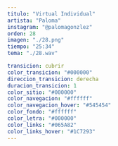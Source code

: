 ```yaml
---
titulo: "Virtual Individual"
artista: "Paloma"
instagram: "@palomagonzlez"
orden: 28
imagen: "./28.png"
tiempo: "25:34"
tema: "./28.wav"

transicion: cubrir
color_transicion: "#000000"
direccion_transicion: derecha
duracion_transicion: 1
color_sitio: "#000000"
color_navegacion: "#ffffff"
color_navegacion_hover: "#545454"
color_fondo: "#ffffff"
color_letra: "#000000"
color_links: "#065A82"
color_links_hover: "#1C7293"
---
```

